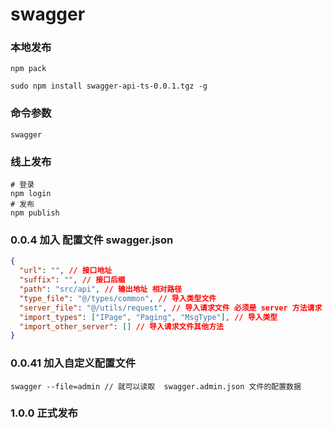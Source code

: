 <!--
 * @Date: 2022-10-11 11:00:49
 * @LastEditors: dengxin 994386508@qq.com
 * @LastEditTime: 2022-12-05 11:30:52
 * @FilePath: /swaggerapits/README.md
-->

# swagger

### 本地发布

```
npm pack

sudo npm install swagger-api-ts-0.0.1.tgz -g
```

### 命令参数

```
swagger
```

### 线上发布

```
# 登录
npm login
# 发布
npm publish
```

### 0.0.4 加入 配置文件 swagger.json

```json
{
  "url": "", // 接口地址
  "suffix": "", // 接口后缀
  "path": "src/api", // 输出地址 相对路径
  "type_file": "@/types/common", // 导入类型文件
  "server_file": "@/utils/request", // 导入请求文件 必须是 server 方法请求
  "import_types": ["IPage", "Paging", "MsgType"], // 导入类型
  "import_other_server": [] // 导入请求文件其他方法
}
```

### 0.0.41 加入自定义配置文件

```
swagger --file=admin // 就可以读取  swagger.admin.json 文件的配置数据
```

### 1.0.0 正式发布
